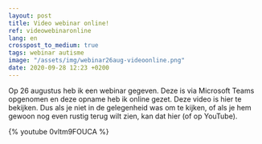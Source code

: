 ```yaml
---
layout: post
title: Video webinar online!
ref: videowebinaronline
lang: en
crosspost_to_medium: true
tags: webinar autisme
image: "/assets/img/webinar26aug-videoonline.png"
date: 2020-09-28 12:23 +0200
---
```

Op 26 augustus heb ik een webinar gegeven. Deze is via Microsoft Teams opgenomen en deze opname heb ik online gezet.
Deze video is hier te bekijken. Dus als je niet in de gelegenheid was om te kijken, of als je hem gewoon nog even rustig terug wilt zien, kan dat hier (of op YouTube).

{% youtube 0vltm9FOUCA %}
